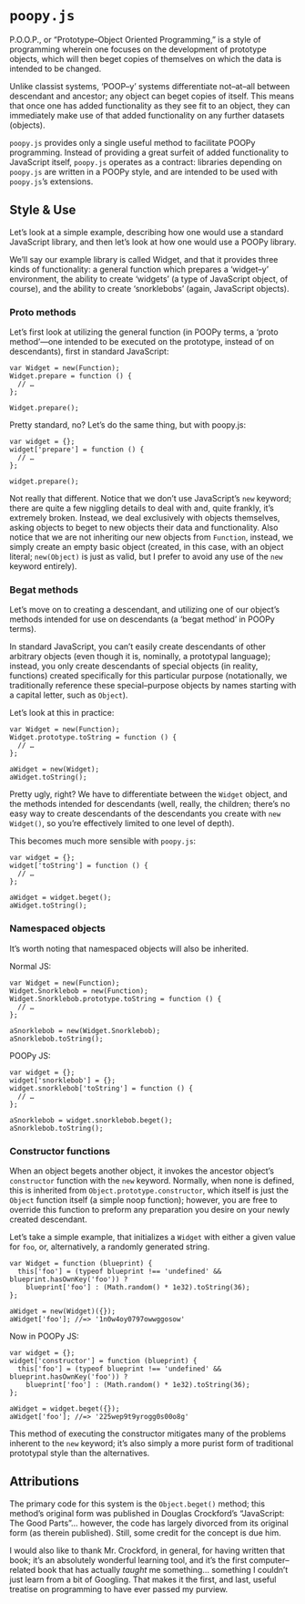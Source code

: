 `poopy.js`
==========
P.O.O.P., or “Prototype–Object Oriented Programming,” is a style of
programming wherein one focuses on the development of prototype objects, which
will then beget copies of themselves on which the data is intended to be
changed.

Unlike classist systems, ‘POOP–y’ systems differentiate not–at–all between
descendant and ancestor; any object can beget copies of itself. This means
that once one has added functionality as they see fit to an object, they can
immediately make use of that added functionality on any further datasets
(objects).

`poopy.js` provides only a single useful method to facilitate POOPy
programming. Instead of providing a great surfeit of added functionality to
JavaScript itself, `poopy.js` operates as a contract: libraries depending on
`poopy.js` are written in a POOPy style, and are intended to be used with
`poopy.js`’s extensions.

Style & Use
-----------
Let’s look at a simple example, describing how one would use a standard
JavaScript library, and then let’s look at how one would use a POOPy library.

We’ll say our example library is called Widget, and that it provides three
kinds of functionality: a general function which prepares a ‘widget–y’
environment, the ability to create ‘widgets’ (a type of JavaScript object, of
course), and the ability to create ‘snorklebobs’ (again, JavaScript objects).

### Proto methods
Let’s first look at utilizing the general function (in POOPy terms, a ‘proto
method’—one intended to be executed on the prototype, instead of on
descendants), first in standard JavaScript:

    var Widget = new(Function);
    Widget.prepare = function () {
      // …
    };
    
    Widget.prepare();

Pretty standard, no? Let’s do the same thing, but with poopy.js:

    var widget = {};
    widget['prepare'] = function () {
      // …
    };
    
    widget.prepare();

Not really that different. Notice that we don’t use JavaScript’s `new`
keyword; there are quite a few niggling details to deal with and, quite
frankly, it’s extremely broken. Instead, we deal exclusively with objects
themselves, asking objects to beget to new objects their data and
functionality. Also notice that we are not inheriting our new objects from
`Function`, instead, we simply create an empty basic object (created, in this
case, with an object literal; `new(Object)` is just as valid, but I prefer to
avoid any use of the `new` keyword entirely).

### Begat methods
Let’s move on to creating a descendant, and utilizing one of our object’s
methods intended for use on descendants (a ‘begat method’ in POOPy terms).

In standard JavaScript, you can’t easily create descendants of other arbitrary
objects (even though it is, nominally, a prototypal language); instead, you
only create descendants of special objects (in reality, functions) created
specifically for this particular purpose (notationally, we traditionally
reference these special–purpose objects by names starting with a capital
letter, such as `Object`).

Let’s look at this in practice:

    var Widget = new(Function);
    Widget.prototype.toString = function () {
      // …
    };
    
    aWidget = new(Widget);
    aWidget.toString();

Pretty ugly, right? We have to differentiate between the `Widget` object, and
the methods intended for descendants (well, really, the children; there’s no
easy way to create descendants of the descendants you create with `new
Widget()`, so you’re effectively limited to one level of depth).

This becomes much more sensible with `poopy.js`:

    var widget = {};
    widget['toString'] = function () {
      // …
    };
    
    aWidget = widget.beget();
    aWidget.toString();

### Namespaced objects
It’s worth noting that namespaced objects will also be inherited.

Normal JS:

    var Widget = new(Function);
    Widget.Snorklebob = new(Function);
    Widget.Snorklebob.prototype.toString = function () {
      // …
    };
    
    aSnorklebob = new(Widget.Snorklebob);
    aSnorklebob.toString();

POOPy JS:

    var widget = {};
    widget['snorklebob'] = {};
    widget.snorklebob['toString'] = function () {
      // …
    };
      
    aSnorklebob = widget.snorklebob.beget();
    aSnorklebob.toString();

### Constructor functions
When an object begets another object, it invokes the ancestor object’s
`constructor` function with the `new` keyword. Normally, when none is defined,
this is inherited from `Object.prototype.constructor`, which itself is just
the `Object` function itself (a simple noop function); however, you are free
to override this function to preform any preparation you desire on your newly
created descendant.

Let’s take a simple example, that initializes a `Widget` with either a given
value for `foo`, or, alternatively, a randomly generated string.

    var Widget = function (blueprint) {
      this['foo'] = (typeof blueprint !== 'undefined' && blueprint.hasOwnKey('foo')) ?
        blueprint['foo'] : (Math.random() * 1e32).toString(36);
    };
    
    aWidget = new(Widget)({});
    aWidget['foo']; //=> '1n0w4oy0797owwggosow'

Now in POOPy JS:

    var widget = {};
    widget['constructor'] = function (blueprint) {
      this['foo'] = (typeof blueprint !== 'undefined' && blueprint.hasOwnKey('foo')) ?
        blueprint['foo'] : (Math.random() * 1e32).toString(36);
    };
    
    aWidget = widget.beget({});
    aWidget['foo']; //=> '225wep9t9yrogg0s00o8g'

This method of executing the constructor mitigates many of the problems
inherent to the `new` keyword; it’s also simply a more purist form of
traditional prototypal style than the alternatives.

Attributions
------------
The primary code for this system is the `Object.beget()` method; this method’s
original form was published in Douglas Crockford’s “JavaScript: The Good
Parts”… however, the code has largely divorced from its original form (as
therein published). Still, some credit for the concept is due him.

I would also like to thank Mr. Crockford, in general, for having written that
book; it’s an absolutely wonderful learning tool, and it’s the first computer–
related book that has actually *taught* me something… something I couldn’t
just learn from a bit of Googling. That makes it the first, and last, useful
treatise on programming to have ever passed my purview.
